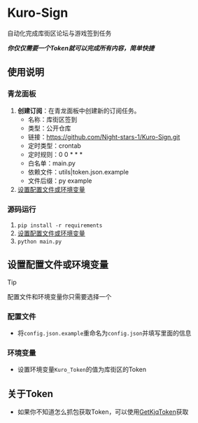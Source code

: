 <!--
 * @Author: Night-stars-1 nujj1042633805@gmail.com
 * @Date: 2024-10-26 19:27:59
 * @LastEditors: Night-stars-1 nujj1042633805@gmail.com
 * @LastEditTime: 2024-10-27 17:29:34
-->
# Kuro-Sign
自动化完成库街区论坛与游戏签到任务

***你仅仅需要一个Token就可以完成所有内容，简单快捷***

## 使用说明

### 青龙面板
1. **创建订阅**：在青龙面板中创建新的订阅任务。
   - 名称：库街区签到
   - 类型：公开仓库
   - 链接：<https://github.com/Night-stars-1/Kuro-Sign.git>
   - 定时类型：crontab
   - 定时规则：0 0 * * *
   - 白名单：main.py
   - 依赖文件：utils|token.json.example
   - 文件后缀：py example
2. [设置配置文件或环境变量](#设置配置文件或环境变量)

### 源码运行
1. `pip install -r requirements`
2. [设置配置文件或环境变量](#设置配置文件或环境变量)
3. `python main.py`

## 设置配置文件或环境变量
> [!TIP]
> 配置文件和环境变量你只需要选择一个
### 配置文件
- 将`config.json.example`重命名为`config.json`并填写里面的信息
### 环境变量
- 设置环境变量`Kuro_Token`的值为库街区的Token

## 关于Token
- 如果你不知道怎么抓包获取Token，可以使用[GetKjqToken](https://github.com/Night-stars-1/GetKjqToken)获取
